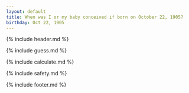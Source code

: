 ```yaml
---
layout: default
title: When was I or my baby conceived if born on October 22, 1905?
birthday: Oct 22, 1905
---
```


{% include header.md %}

{% include guess.md %}

{% include calculate.md %}

{% include safety.md %}

{% include footer.md %}



